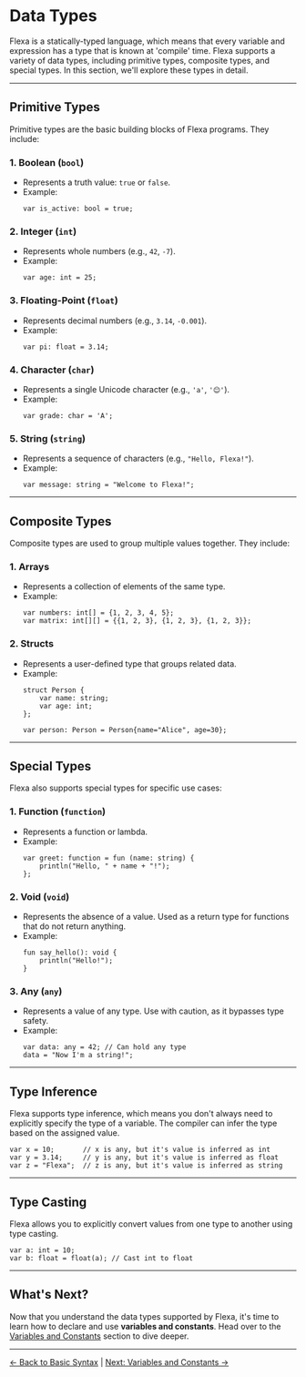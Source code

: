 # Data Types

Flexa is a statically-typed language, which means that every variable and expression has a type that is known at 'compile' time. Flexa supports a variety of data types, including primitive types, composite types, and special types. In this section, we'll explore these types in detail.

---

## Primitive Types

Primitive types are the basic building blocks of Flexa programs. They include:

### 1. **Boolean (`bool`)**
   - Represents a truth value: `true` or `false`.
   - Example:
     ```flexa
     var is_active: bool = true;
     ```

### 2. **Integer (`int`)**
   - Represents whole numbers (e.g., `42`, `-7`).
   - Example:
     ```flexa
     var age: int = 25;
     ```

### 3. **Floating-Point (`float`)**
   - Represents decimal numbers (e.g., `3.14`, `-0.001`).
   - Example:
     ```flexa
     var pi: float = 3.14;
     ```

### 4. **Character (`char`)**
   - Represents a single Unicode character (e.g., `'a'`, `'😊'`).
   - Example:
     ```flexa
     var grade: char = 'A';
     ```

### 5. **String (`string`)**
   - Represents a sequence of characters (e.g., `"Hello, Flexa!"`).
   - Example:
     ```flexa
     var message: string = "Welcome to Flexa!";
     ```

---

## Composite Types

Composite types are used to group multiple values together. They include:

### 1. **Arrays**
   - Represents a collection of elements of the same type.
   - Example:
     ```flexa
     var numbers: int[] = {1, 2, 3, 4, 5};
     var matrix: int[][] = {{1, 2, 3}, {1, 2, 3}, {1, 2, 3}};
     ```

### 2. **Structs**
   - Represents a user-defined type that groups related data.
   - Example:
     ```flexa
     struct Person {
         var name: string;
         var age: int;
     };

     var person: Person = Person{name="Alice", age=30};
     ```

---

## Special Types

Flexa also supports special types for specific use cases:

### 1. **Function (`function`)**
   - Represents a function or lambda.
   - Example:
     ```flexa
     var greet: function = fun (name: string) {
         println("Hello, " + name + "!");
     };
     ```

### 2. **Void (`void`)**
   - Represents the absence of a value. Used as a return type for functions that do not return anything.
   - Example:
     ```flexa
     fun say_hello(): void {
         println("Hello!");
     }
     ```

### 3. **Any (`any`)**
   - Represents a value of any type. Use with caution, as it bypasses type safety.
   - Example:
     ```flexa
     var data: any = 42; // Can hold any type
     data = "Now I'm a string!";
     ```

---

## Type Inference

Flexa supports type inference, which means you don't always need to explicitly specify the type of a variable. The compiler can infer the type based on the assigned value.

```flexa
var x = 10;       // x is any, but it's value is inferred as int
var y = 3.14;     // y is any, but it's value is inferred as float
var z = "Flexa";  // z is any, but it's value is inferred as string
```

---

## Type Casting

Flexa allows you to explicitly convert values from one type to another using type casting.

```flexa
var a: int = 10;
var b: float = float(a); // Cast int to float
```

---

## What's Next?

Now that you understand the data types supported by Flexa, it's time to learn how to declare and use **variables and constants**. Head over to the [Variables and Constants](variables-and-constants.md) section to dive deeper.

---

[← Back to Basic Syntax](basic-syntax.md) | [Next: Variables and Constants →](variables-and-constants.md)
